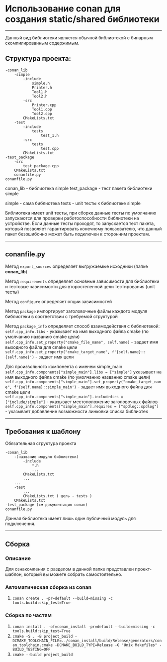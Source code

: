 
# Использование conan для создания static/shared библиотеки
___

Данный вид библиотеки является обычной библиотекой с бинарным скомпилированным содержимым.

## Структура проекта:
```
-conan_lib
    -simple
        -include
            simple.h
            Printer.h
            Tool1.h
            Tool2.h
        -src
            Printer.cpp
            Tool1.cpp
            Tool2.cpp
        CMakeLists.txt
    -test
        -include
            tests
                test_1.h
        -src
            tests
                test.cpp
        CMakeLists.txt
-test_package
    -src
        test_package.cpp
    CMakeLists.txt
    conanfile.py
conanfile.py
```

conan_lib - библиотека simple
test_package - тест пакета библиотеки simple

simple - сама библиотека
tests - unit тесты к библиотеке simple

Библиотека имеет unit тесты, при сборке данные тесты по умолчанию запускаются для проверки работоспособности библиотеки на устройстве.
Если данные тесты проходят, то запускается тест пакета, который позволяет гарантировать конечному пользователю, что данный пакет безошибочно может быть подключен к сторонним проектам.


___
## conanfile.py

Метод `export_sources` определяет выгружаемые исходники (папке **conan_lib**)

Метод `requirements` определяет основные зависимости для библиотеки и тестовые зависимости для второстепенной цели тестирования (unit тесты)

Метод `configure` определяет опции зависимостей

Метод `package` импортирует заголовочные файлы каждого модуля библиотеки в соответствии с требуемой структурой

Метод `package_info` определяет способ взаимодействия с библиотекой:  
`self.cpp_info.libs` - указывает на имя выходного файла cmake (по умолчанию названию cmake цели)  
`self.cpp_info.set_property("cmake_file_name", self.name)` - задает имя выходного файла для cmake цели  
`self.cpp_info.set_property("cmake_target_name", f'{self.name}::{self.name}')` - задает имя цели  

Для произвольного компонента с именем simple_main  
`self.cpp_info.components["simple_main"].libs = ["simple"]` указывает на имя выходного файла cmake (по умолчанию названию cmake цели)  
`self.cpp_info.components["simple_main"].set_property("cmake_target_name", f'{self.name}::simple_main')` - задает имя выходного файла для cmake цели  
`self.cpp_info.components["simple_main"].includedirs = ["include/simple"]` - указывает местоположение заголовочных файлов  
`self.cpp_info.components["simple_main"].requires = ["spdlog::spdlog"]` - указывает добавление возможности линковки списка библиотек  

___

## Требования к шаблону

Обязательная структура проекта

```
-conan_lib
    -(название модуля библиотеки) 
        -include
            *.h
            ...
        CMakeLists.txt
        ...
    ...
    -test
        ...
        CMakeLists.txt ( цель - tests )
    CMakeLists.txt
-test_package (см документацию conan)
conanfile.py
```

Данная библиотека имеет лишь один публичный модуль для подключения.

___
## Сборка

### Описание

Для ознакомления с разделом в данной папке представлен проект-шаблон, который вы можете собрать самостоятельно.

### Автоматическая сборка из conan  
1. ```conan create . -pr=default --build=missing -c tools.build:skip_test=True```


### Сборка по частям  
1. ```conan install . -of=conan_install -pr=default --build=missing -c tools.build:skip_test=True```
2. ```cmake -S . -B project_build -DCMAKE_TOOLCHAIN_FILE=../conan_install/build/Release/generators/conan_toolchain.cmake -DCMAKE_BUILD_TYPE=Release -G "Unix Makefiles" -BUILD_TESTING=OFF```
3. ```cmake --build project_build```
